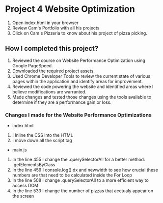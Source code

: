 # Project 4 Website Optimization

1. Open index.html in your browser
2. Review Cam's Portfolio with all his projects
3. Click on Cam's Pizzeria to know about his project of pizza picking.

## How I completed this project?

1. Reviewed the course on Website Performance Optimization using Google PageSpeed.
2. Downloaded the required project assets.
3. Used Chrome Developer Tools to review the current state of various pages within the application and identify areas for improvement.
4. Reviewed the code powering the website and identified areas where I believe modifications are warranted.
5. Made changes and tested those changes using the tools available to determine if they are a performance gain or loss.

### Changes I made for the Website Performance Optimizations

* index.html
1. I Inline the CSS into the HTML
2. I move down all the script tag

* main.js
1. In the line 455 I change the .querySelectorAll for a better method: .getElementsByClass
2. In the line 459 I console.log() dx and newwidth to see how crucial these numbers are that need to be calculated inside the For Loop 
3. In the line 508 I change .querySelectorAll to a more efficient way to access DOM 
4. In the line 533 I change the number of pizzas that acctualy appear on the screen

